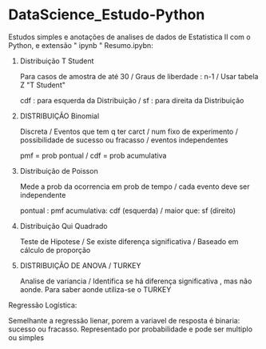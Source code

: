 # DataScience_Estudo-Python
Estudos simples e anotações de analises de dados de Estatistica II com o Python, e extensão " ipynb "
Resumo.ipybn:

1. Distribuição T Student

    Para casos de amostra de até 30 /    Graus de liberdade : n-1 /    Usar tabela Z "T Student"

    cdf : para esquerda da Distribuição /    sf : para direita da Distribuição
    
2. DISTRIBUIÇÃO Binomial

    Discreta /    Eventos que tem q ter carct /    num fixo de experimento /    possibilidade de sucesso ou fracasso /    eventos independentes

    pmf = prob pontual /    cdf = prob acumulativa
    
3. Distribuição de Poisson

    Mede a prob da ocorrencia em prob de tempo /    cada evento deve ser independente

    pontual : pmf
    acumulativa: cdf (esquerda) /  maior que: sf (direito)
  
4. Distribuição Qui Quadrado

    Teste de Hipotese /    Se existe diferença significativa /    Baseado em cálculo de proporção
    
5. DISTRIBUIÇÃO DE ANOVA / TURKEY

    Analise de variancia /   Identifica se há diferença significativa , mas não aonde. Para saber aonde utiliza-se o TURKEY


Regressão Logística:

Semelhante a regressão lienar, porem a variavel de resposta é binaria: sucesso ou fracasso. Representado por probabilidade e pode ser multiplo ou simples
